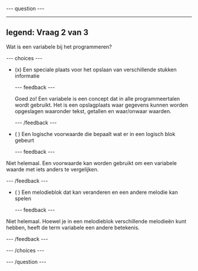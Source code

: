 
--- question ---

---
legend: Vraag 2 van 3
---

Wat is een variabele bij het programmeren?

--- choices ---

- (x) Een speciale plaats voor het opslaan van verschillende stukken informatie

  --- feedback ---

  Goed zo! Een variabele is een concept dat in alle programmeertalen wordt gebruikt. Het is een opslagplaats waar gegevens kunnen worden opgeslagen waaronder tekst, getallen en waar/onwaar waarden.

  --- /feedback ---

- ( ) Een logische voorwaarde die bepaalt wat er in een logisch blok gebeurt

  --- feedback ---

Niet helemaal. Een voorwaarde kan worden gebruikt om een variabele waarde met iets anders te vergelijken.

  --- /feedback ---

- ( ) Een melodieblok dat kan veranderen en een andere melodie kan spelen

  --- feedback ---

Niet helemaal. Hoewel je in een melodieblok verschillende melodieën kunt hebben, heeft de term variabele een andere betekenis.

  --- /feedback ---

--- /choices ---

--- /question ---
